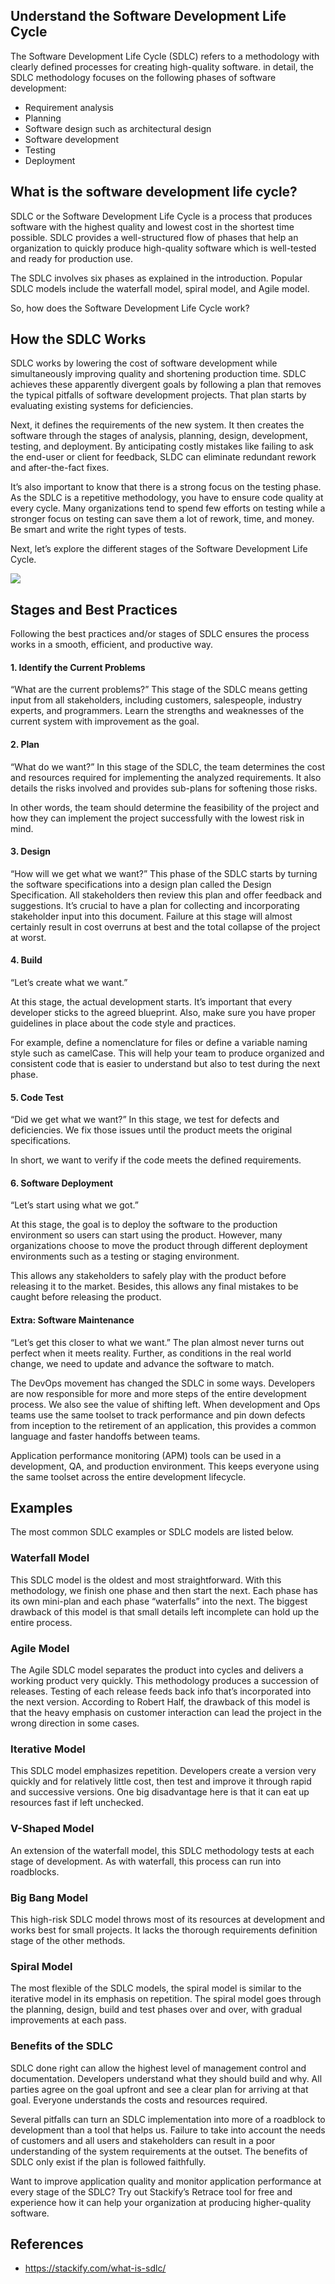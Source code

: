 ## Understand the Software Development Life Cycle

The Software Development Life Cycle (SDLC) refers to a methodology with clearly defined processes for creating high-quality software. in detail, the SDLC methodology focuses on the following phases of software development:

- Requirement analysis
- Planning
- Software design such as architectural design
- Software development
- Testing
- Deployment

## What is the software development life cycle?

SDLC or the Software Development Life Cycle is a process that produces software with the highest quality and lowest cost in the shortest time possible. SDLC provides a well-structured flow of phases that help an organization to quickly produce high-quality software which is well-tested and ready for production use.

The SDLC involves six phases as explained in the introduction. Popular SDLC models include the waterfall model, spiral model, and Agile model.

So, how does the Software Development Life Cycle work?

## How the SDLC Works

SDLC works by lowering the cost of software development while simultaneously improving quality and shortening production time. SDLC achieves these apparently divergent goals by following a plan that removes the typical pitfalls of software development projects. That plan starts by evaluating existing systems for deficiencies.

Next, it defines the requirements of the new system. It then creates the software through the stages of analysis, planning, design, development, testing, and deployment. By anticipating costly mistakes like failing to ask the end-user or client for feedback, SLDC can eliminate redundant rework and after-the-fact fixes.

It’s also important to know that there is a strong focus on the testing phase. As the SDLC is a repetitive methodology, you have to ensure code quality at every cycle. Many organizations tend to spend few efforts on testing while a stronger focus on testing can save them a lot of rework, time, and money. Be smart and write the right types of tests.

Next, let’s explore the different stages of the Software Development Life Cycle.

![](images/image_20210118_132621.png)

## Stages and Best Practices

Following the best practices and/or stages of SDLC ensures the process works in a smooth, efficient, and productive way.

#### 1. Identify the Current Problems
“What are the current problems?” This stage of the SDLC means getting input from all stakeholders, including customers, salespeople, industry experts, and programmers. Learn the strengths and weaknesses of the current system with improvement as the goal.

#### 2. Plan
“What do we want?” In this stage of the SDLC, the team determines the cost and resources required for implementing the analyzed requirements. It also details the risks involved and provides sub-plans for softening those risks.

In other words, the team should determine the feasibility of the project and how they can implement the project successfully with the lowest risk in mind.

#### 3. Design
“How will we get what we want?” This phase of the SDLC starts by turning the software specifications into a design plan called the Design Specification. All stakeholders then review this plan and offer feedback and suggestions. It’s crucial to have a plan for collecting and incorporating stakeholder input into this document. Failure at this stage will almost certainly result in cost overruns at best and the total collapse of the project at worst.

#### 4. Build
“Let’s create what we want.”

At this stage, the actual development starts. It’s important that every developer sticks to the agreed blueprint. Also, make sure you have proper guidelines in place about the code style and practices.

For example, define a nomenclature for files or define a variable naming style such as camelCase. This will help your team to produce organized and consistent code that is easier to understand but also to test during the next phase.

#### 5. Code Test
“Did we get what we want?” In this stage, we test for defects and deficiencies. We fix those issues until the product meets the original specifications.

In short, we want to verify if the code meets the defined requirements.

#### 6. Software Deployment
“Let’s start using what we got.”

At this stage, the goal is to deploy the software to the production environment so users can start using the product. However, many organizations choose to move the product through different deployment environments such as a testing or staging environment.

This allows any stakeholders to safely play with the product before releasing it to the market. Besides, this allows any final mistakes to be caught before releasing the product.

#### Extra: Software Maintenance
“Let’s get this closer to what we want.” The plan almost never turns out perfect when it meets reality. Further, as conditions in the real world change, we need to update and advance the software to match.

The DevOps movement has changed the SDLC in some ways. Developers are now responsible for more and more steps of the entire development process. We also see the value of shifting left. When development and Ops teams use the same toolset to track performance and pin down defects from inception to the retirement of an application, this provides a common language and faster handoffs between teams.

Application performance monitoring (APM) tools can be used in a development, QA, and production environment. This keeps everyone using the same toolset across the entire development lifecycle.

## Examples

The most common SDLC examples or SDLC models are listed below.

### Waterfall Model
This SDLC model is the oldest and most straightforward. With this methodology, we finish one phase and then start the next. Each phase has its own mini-plan and each phase “waterfalls” into the next. The biggest drawback of this model is that small details left incomplete can hold up the entire process.

### Agile Model
The Agile SDLC model separates the product into cycles and delivers a working product very quickly. This methodology produces a succession of releases. Testing of each release feeds back info that’s incorporated into the next version. According to Robert Half, the drawback of this model is that the heavy emphasis on customer interaction can lead the project in the wrong direction in some cases.

### Iterative Model
This SDLC model emphasizes repetition. Developers create a version very quickly and for relatively little cost, then test and improve it through rapid and successive versions. One big disadvantage here is that it can eat up resources fast if left unchecked.

### V-Shaped Model
An extension of the waterfall model, this SDLC methodology tests at each stage of development. As with waterfall, this process can run into roadblocks.

### Big Bang Model
This high-risk SDLC model throws most of its resources at development and works best for small projects. It lacks the thorough requirements definition stage of the other methods.

### Spiral Model
The most flexible of the SDLC models, the spiral model is similar to the iterative model in its emphasis on repetition. The spiral model goes through the planning, design, build and test phases over and over, with gradual improvements at each pass.

### Benefits of the SDLC
SDLC done right can allow the highest level of management control and documentation. Developers understand what they should build and why. All parties agree on the goal upfront and see a clear plan for arriving at that goal. Everyone understands the costs and resources required.

Several pitfalls can turn an SDLC implementation into more of a roadblock to development than a tool that helps us. Failure to take into account the needs of customers and all users and stakeholders can result in a poor understanding of the system requirements at the outset. The benefits of SDLC only exist if the plan is followed faithfully.

Want to improve application quality and monitor application performance at every stage of the SDLC? Try out Stackify’s Retrace tool for free and experience how it can help your organization at producing higher-quality software.

## References
* https://stackify.com/what-is-sdlc/
